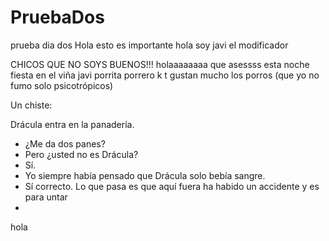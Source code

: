 # PruebaDos
prueba dia dos
Hola esto es importante 
hola soy javi el modificador

CHICOS QUE NO SOYS BUENOS!!!
holaaaaaaaa que asessss
esta noche fiesta en el viña javi
porrita porrero k t gustan mucho los porros (que yo no fumo solo psicotrópicos)



Un chiste:

Drácula entra en la panadería.
- ¿Me da dos panes?
- Pero ¿usted no es Drácula?
- Sí.
- Yo siempre había pensado que Drácula solo bebía sangre.
- Sí correcto. Lo que pasa es que aquí fuera ha habido un accidente y es para untar
- 
hola
